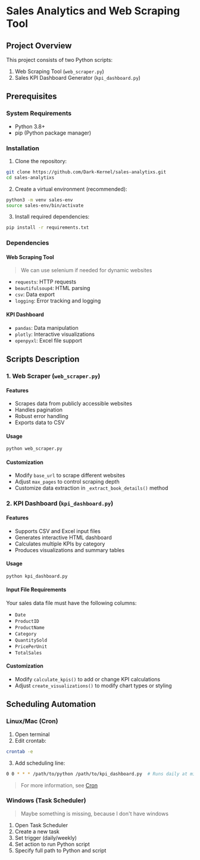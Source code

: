 # Sales Analytics and Web Scraping Tool

## Project Overview
This project consists of two Python scripts:
1. Web Scraping Tool (`web_scraper.py`)
2. Sales KPI Dashboard Generator (`kpi_dashboard.py`)

## Prerequisites

### System Requirements
- Python 3.8+
- pip (Python package manager)

### Installation

1. Clone the repository:
```bash
git clone https://github.com/Dark-Kernel/sales-analytixs.git
cd sales-analytixs
```

2. Create a virtual environment (recommended):
```bash
python3 -m venv sales-env
source sales-env/bin/activate
```

3. Install required dependencies:
```bash
pip install -r requirements.txt
```

### Dependencies

#### Web Scraping Tool
> We can use selenium if needed for dynamic websites
- `requests`: HTTP requests
- `beautifulsoup4`: HTML parsing
- `csv`: Data export
- `logging`: Error tracking and logging

#### KPI Dashboard
- `pandas`: Data manipulation
- `plotly`: Interactive visualizations
- `openpyxl`: Excel file support

## Scripts Description

### 1. Web Scraper (`web_scraper.py`)

#### Features
- Scrapes data from publicly accessible websites
- Handles pagination
- Robust error handling
- Exports data to CSV

#### Usage
```bash
python web_scraper.py
```

#### Customization
- Modify `base_url` to scrape different websites
- Adjust `max_pages` to control scraping depth
- Customize data extraction in `_extract_book_details()` method

### 2. KPI Dashboard (`kpi_dashboard.py`)

#### Features
- Supports CSV and Excel input files
- Generates interactive HTML dashboard
- Calculates multiple KPIs by category
- Produces visualizations and summary tables

#### Usage
```bash
python kpi_dashboard.py
```

#### Input File Requirements
Your sales data file must have the following columns:
- `Date`
- `ProductID`
- `ProductName`
- `Category`
- `QuantitySold`
- `PricePerUnit`
- `TotalSales`

#### Customization
- Modify `calculate_kpis()` to add or change KPI calculations
- Adjust `create_visualizations()` to modify chart types or styling

## Scheduling Automation

### Linux/Mac (Cron)
1. Open terminal
2. Edit crontab:
```bash
crontab -e
```
3. Add scheduling line:
```bash
0 0 * * * /path/to/python /path/to/kpi_dashboard.py  # Runs daily at midnight
```
> For more information, see [Cron](https://crontab.guru/)

### Windows (Task Scheduler)
> Maybe something is missing, because I don't have windows
1. Open Task Scheduler
2. Create a new task
3. Set trigger (daily/weekly)
4. Set action to run Python script
5. Specify full path to Python and script

